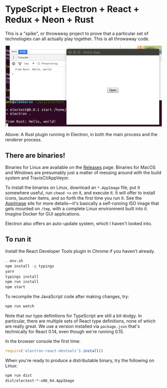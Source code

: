 # TypeScript + Electron + React + Redux + Neon + Rust

This is a "spike", or throwaway project to prove that a particular set of
technologies can all actually play together.  This is all throwaway code.

![Rust](screenshots/electron-rust-main-and-browser-processes.png)

Above: A Rust plugin running in Electron, in both the main process and the
renderer process.

## There are binaries!

Binaries for Linux are available on the [Releases][] page.  Binaries for
MacOS and Windows are presumably just a matter of messing around with the
build system and TravisCI/AppVeyor.

To install the binaries on Linux, download an `*.AppImage` file, put it
somewhere useful, run `chmod +x` on it, and execute it.  It will offer to
install icons, launcher items, and so forth the first time you run it.  See
the [AppImage][] site for more details—it's basically a self-running ISO
image that gets mounted on `/tmp`, with a complete Linux environment built
into it.  Imagine Docker for GUI applications.

Electron also offers an auto-update system, which I haven't looked into.

[Releases]: https://github.com/emk/electron-test/releases
[AppImage]: http://appimage.org/

## To run it

Install the React Developer Tools plugin in Chrome if you haven't already.

```sh
. env.sh
npm install -g typings
yarn
typings install
npm run install
npm start
```

To recompile the JavaScript code after making changes, try:

```sh
npm run watch
```

Note that our type definitions for TypeScript are still a bit dodgy.  In
particular, there are multiple sets of React type definitions, none of
which are really great.  We use a version installed via `package.json`
that's technically for React 0.14, even though we're running 0.15.

In the browser console the first time:

```js
require('electron-react-devtools').install()
```

When you're ready to produce a distributable binary, try the following on
Linux:

```sh
npm run dist
dist/electest-*-x86_64.AppImage
```
